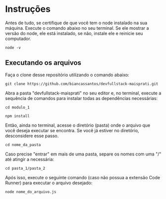 # Instruções
Antes de tudo, se certifique de que você tem o node instalado na sua máquina. Execute o comando abaixo no seu terminal. Se ele mostrar a versão do node, ele está instalado, se não, instale ele e reinicie seu computador.

`node -v`


## Executando os arquivos
Faça o clone desse repositório utilizando o comando abaixo:

`git clone https://github.com/biancassantos/devfullstack-maisprati.git`

Abra a pasta "devfullstack-maisprati" no seu editor e, no terminal, execute a sequência de comandos para instalar todas as dependências necessárias:

`cd modulo_1`

`npm install`


Então, ainda no terminal, acesse o diretório (pasta) onde o arquivo que você deseja executar se encontra. Se você já estiver no diretório, desconsidere esse passo.

`cd nome_da_pasta`

Caso precise "entrar" em mais de uma pasta, separe os nomes com uma "/" até atingir a necessária:

`cd pasta_1/pasta_2`


Após isso, execute o seguinte comando (caso não possua a extensão Code Runner) para executar o arquivo desejado:

`node nome_do_arquivo.js`